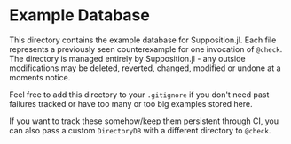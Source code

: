 # Example Database

This directory contains the example database for Supposition.jl. Each file
represents a previously seen counterexample for one invocation of `@check`.
The directory is managed entirely by Supposition.jl - any outside modifications
may be deleted, reverted, changed, modified or undone at a moments notice.

Feel free to add this directory to your `.gitignore` if you don't need past failures
tracked or have too many or too big examples stored here.

If you want to track these somehow/keep them persistent through CI, you can also
pass a custom `DirectoryDB` with a different directory to `@check`.
